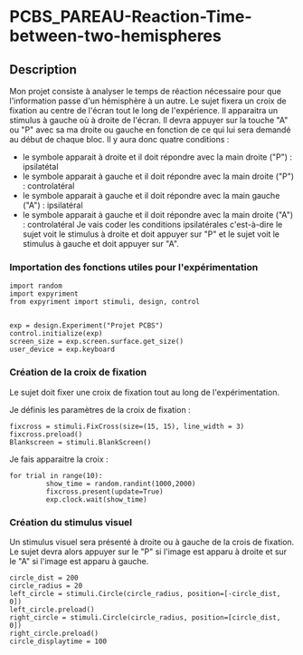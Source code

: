 # PCBS_PAREAU-Reaction-Time-between-two-hemispheres
## Description
Mon projet consiste à analyser le temps de réaction nécessaire pour que l'information passe d'un hémisphère à un autre.
Le sujet fixera un croix de fixation au centre de l'écran tout le long de l'expérience. Il apparaitra un stimulus à gauche où à droite de l'écran. Il devra appuyer sur la touche "A" ou "P" avec sa ma droite ou gauche en fonction de ce qui lui sera demandé au début de chaque bloc.
Il y aura donc quatre conditions :
- le symbole apparait à droite et il doit répondre avec la main droite ("P") : ipsilatétal
- le symbole apparait à gauche et il doit répondre avec la main droite ("P") : controlatéral
- le symbole apparait à gauche et il doit répondre avec la main gauche ("A") : ipsilatéral
- le symbole apparait à gauche et il doit répondre avec la main droite ("A") : controlatéral
Je vais coder les conditions ipsilatérales c'est-à-dire le sujet voit le stimulus à droite et doit appuyer sur "P" et le sujet voit le stimulus à gauche et doit appuyer sur "A".



### Importation des fonctions utiles pour l'expérimentation

````
import random
import expyriment
from expyriment import stimuli, design, control


exp = design.Experiment("Projet PCBS")
control.initialize(exp)
screen_size = exp.screen.surface.get_size()
user_device = exp.keyboard
````
### Création de la croix de fixation
Le sujet doit fixer une croix de fixation tout au long de l'expérimentation.


Je définis les paramètres de la croix de fixation :
````
fixcross = stimuli.FixCross(size=(15, 15), line_width = 3)
fixcross.preload()
Blankscreen = stimuli.BlankScreen()
````

Je fais apparaitre la croix :

````
for trial in range(10):
	     show_time = random.randint(1000,2000)
	     fixcross.present(update=True)
	     exp.clock.wait(show_time)
````

### Création du stimulus visuel
Un stimulus visuel sera présenté à droite ou à gauche de la crois de fixation. Le sujet devra alors appuyer sur le "P" si l'image est apparu à droite et sur le "A" si l'image est apparu à gauche.

````
circle_dist = 200
circle_radius = 20
left_circle = stimuli.Circle(circle_radius, position=[-circle_dist, 0])
left_circle.preload()
right_circle = stimuli.Circle(circle_radius, position=[circle_dist, 0])
right_circle.preload()
circle_displaytime = 100
````
